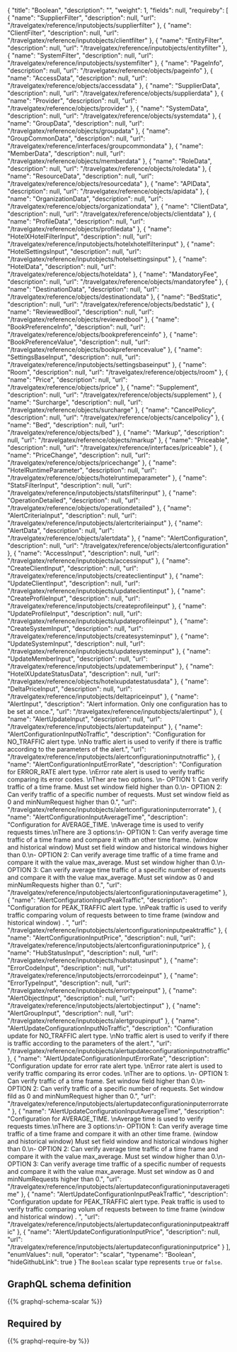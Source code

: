 {
  "title": "Boolean",
  "description": "",
  "weight": 1,
  "fields": null,
  "requireby": [
    {
      "name": "SupplierFilter",
      "description": null,
      "url": "/travelgatex/reference/inputobjects/supplierfilter"
    },
    {
      "name": "ClientFilter",
      "description": null,
      "url": "/travelgatex/reference/inputobjects/clientfilter"
    },
    {
      "name": "EntityFilter",
      "description": null,
      "url": "/travelgatex/reference/inputobjects/entityfilter"
    },
    {
      "name": "SystemFilter",
      "description": null,
      "url": "/travelgatex/reference/inputobjects/systemfilter"
    },
    {
      "name": "PageInfo",
      "description": null,
      "url": "/travelgatex/reference/objects/pageinfo"
    },
    {
      "name": "AccessData",
      "description": null,
      "url": "/travelgatex/reference/objects/accessdata"
    },
    {
      "name": "SupplierData",
      "description": null,
      "url": "/travelgatex/reference/objects/supplierdata"
    },
    {
      "name": "Provider",
      "description": null,
      "url": "/travelgatex/reference/objects/provider"
    },
    {
      "name": "SystemData",
      "description": null,
      "url": "/travelgatex/reference/objects/systemdata"
    },
    {
      "name": "GroupData",
      "description": null,
      "url": "/travelgatex/reference/objects/groupdata"
    },
    {
      "name": "GroupCommonData",
      "description": null,
      "url": "/travelgatex/reference/interfaces/groupcommondata"
    },
    {
      "name": "MemberData",
      "description": null,
      "url": "/travelgatex/reference/objects/memberdata"
    },
    {
      "name": "RoleData",
      "description": null,
      "url": "/travelgatex/reference/objects/roledata"
    },
    {
      "name": "ResourceData",
      "description": null,
      "url": "/travelgatex/reference/objects/resourcedata"
    },
    {
      "name": "APIData",
      "description": null,
      "url": "/travelgatex/reference/objects/apidata"
    },
    {
      "name": "OrganizationData",
      "description": null,
      "url": "/travelgatex/reference/objects/organizationdata"
    },
    {
      "name": "ClientData",
      "description": null,
      "url": "/travelgatex/reference/objects/clientdata"
    },
    {
      "name": "ProfileData",
      "description": null,
      "url": "/travelgatex/reference/objects/profiledata"
    },
    {
      "name": "HotelXHotelFilterInput",
      "description": null,
      "url": "/travelgatex/reference/inputobjects/hotelxhotelfilterinput"
    },
    {
      "name": "HotelSettingsInput",
      "description": null,
      "url": "/travelgatex/reference/inputobjects/hotelsettingsinput"
    },
    {
      "name": "HotelData",
      "description": null,
      "url": "/travelgatex/reference/objects/hoteldata"
    },
    {
      "name": "MandatoryFee",
      "description": null,
      "url": "/travelgatex/reference/objects/mandatoryfee"
    },
    {
      "name": "DestinationData",
      "description": null,
      "url": "/travelgatex/reference/objects/destinationdata"
    },
    {
      "name": "BedStatic",
      "description": null,
      "url": "/travelgatex/reference/objects/bedstatic"
    },
    {
      "name": "ReviewedBool",
      "description": null,
      "url": "/travelgatex/reference/objects/reviewedbool"
    },
    {
      "name": "BookPreferenceInfo",
      "description": null,
      "url": "/travelgatex/reference/objects/bookpreferenceinfo"
    },
    {
      "name": "BookPreferenceValue",
      "description": null,
      "url": "/travelgatex/reference/objects/bookpreferencevalue"
    },
    {
      "name": "SettingsBaseInput",
      "description": null,
      "url": "/travelgatex/reference/inputobjects/settingsbaseinput"
    },
    {
      "name": "Room",
      "description": null,
      "url": "/travelgatex/reference/objects/room"
    },
    {
      "name": "Price",
      "description": null,
      "url": "/travelgatex/reference/objects/price"
    },
    {
      "name": "Supplement",
      "description": null,
      "url": "/travelgatex/reference/objects/supplement"
    },
    {
      "name": "Surcharge",
      "description": null,
      "url": "/travelgatex/reference/objects/surcharge"
    },
    {
      "name": "CancelPolicy",
      "description": null,
      "url": "/travelgatex/reference/objects/cancelpolicy"
    },
    {
      "name": "Bed",
      "description": null,
      "url": "/travelgatex/reference/objects/bed"
    },
    {
      "name": "Markup",
      "description": null,
      "url": "/travelgatex/reference/objects/markup"
    },
    {
      "name": "Priceable",
      "description": null,
      "url": "/travelgatex/reference/interfaces/priceable"
    },
    {
      "name": "PriceChange",
      "description": null,
      "url": "/travelgatex/reference/objects/pricechange"
    },
    {
      "name": "HotelRuntimeParameter",
      "description": null,
      "url": "/travelgatex/reference/objects/hotelruntimeparameter"
    },
    {
      "name": "StatsFilterInput",
      "description": null,
      "url": "/travelgatex/reference/inputobjects/statsfilterinput"
    },
    {
      "name": "OperationDetailed",
      "description": null,
      "url": "/travelgatex/reference/objects/operationdetailed"
    },
    {
      "name": "AlertCriteriaInput",
      "description": null,
      "url": "/travelgatex/reference/inputobjects/alertcriteriainput"
    },
    {
      "name": "AlertData",
      "description": null,
      "url": "/travelgatex/reference/objects/alertdata"
    },
    {
      "name": "AlertConfiguration",
      "description": null,
      "url": "/travelgatex/reference/objects/alertconfiguration"
    },
    {
      "name": "AccessInput",
      "description": null,
      "url": "/travelgatex/reference/inputobjects/accessinput"
    },
    {
      "name": "CreateClientInput",
      "description": null,
      "url": "/travelgatex/reference/inputobjects/createclientinput"
    },
    {
      "name": "UpdateClientInput",
      "description": null,
      "url": "/travelgatex/reference/inputobjects/updateclientinput"
    },
    {
      "name": "CreateProfileInput",
      "description": null,
      "url": "/travelgatex/reference/inputobjects/createprofileinput"
    },
    {
      "name": "UpdateProfileInput",
      "description": null,
      "url": "/travelgatex/reference/inputobjects/updateprofileinput"
    },
    {
      "name": "CreateSystemInput",
      "description": null,
      "url": "/travelgatex/reference/inputobjects/createsysteminput"
    },
    {
      "name": "UpdateSystemInput",
      "description": null,
      "url": "/travelgatex/reference/inputobjects/updatesysteminput"
    },
    {
      "name": "UpdateMemberInput",
      "description": null,
      "url": "/travelgatex/reference/inputobjects/updatememberinput"
    },
    {
      "name": "HotelXUpdateStatusData",
      "description": null,
      "url": "/travelgatex/reference/objects/hotelxupdatestatusdata"
    },
    {
      "name": "DeltaPriceInput",
      "description": null,
      "url": "/travelgatex/reference/inputobjects/deltapriceinput"
    },
    {
      "name": "AlertInput",
      "description": "Alert information. Only one configuration has to be set at once.",
      "url": "/travelgatex/reference/inputobjects/alertinput"
    },
    {
      "name": "AlertUpdateInput",
      "description": null,
      "url": "/travelgatex/reference/inputobjects/alertupdateinput"
    },
    {
      "name": "AlertConfigurationInputNoTraffic",
      "description": "Configuration for NO_TRAFFIC alert type. \nNo traffic alert is used to verify if there is traffic according to the parameters of the alert.",
      "url": "/travelgatex/reference/inputobjects/alertconfigurationinputnotraffic"
    },
    {
      "name": "AlertConfigurationInputErrorRate",
      "description": "Configuration for ERROR_RATE alert type. \nError rate alert is used to verify traffic comparing its error codes. \nTher are two options. \n- OPTION 1: Can verify traffic of a time frame. Must set window field higher than 0.\n- OPTION 2: Can verify traffic of a specific number of requests. Must set window field as 0 and minNumRequest higher than 0.",
      "url": "/travelgatex/reference/inputobjects/alertconfigurationinputerrorrate"
    },
    {
      "name": "AlertConfigurationInputAverageTime",
      "description": "Configuration for AVERAGE_TIME. \nAverage time is used to verify requests times.\nThere are 3 options:\n- OPTION 1: Can verify average time traffic of a time frame and compare it with an other time frame. (window and historical window) Must set field window and historical windows higher than 0.\n- OPTION 2: Can verify average time traffic of a time frame and compare it with the value max_average. Must set window higher than 0.\n- OPTION 3: Can verify average time traffic of a specific number of requests and compare it with the value max_average. Must set window as 0 and minNumRequests higher than 0.",
      "url": "/travelgatex/reference/inputobjects/alertconfigurationinputaveragetime"
    },
    {
      "name": "AlertConfigurationInputPeakTraffic",
      "description": "Configuration for PEAK_TRAFFIC alert type. \nPeak traffic is used to verify traffic comparing volum of requests between to time frame (window and historical window) . ",
      "url": "/travelgatex/reference/inputobjects/alertconfigurationinputpeaktraffic"
    },
    {
      "name": "AlertConfigurationInputPrice",
      "description": null,
      "url": "/travelgatex/reference/inputobjects/alertconfigurationinputprice"
    },
    {
      "name": "HubStatusInput",
      "description": null,
      "url": "/travelgatex/reference/inputobjects/hubstatusinput"
    },
    {
      "name": "ErrorCodeInput",
      "description": null,
      "url": "/travelgatex/reference/inputobjects/errorcodeinput"
    },
    {
      "name": "ErrorTypeInput",
      "description": null,
      "url": "/travelgatex/reference/inputobjects/errortypeinput"
    },
    {
      "name": "AlertObjectInput",
      "description": null,
      "url": "/travelgatex/reference/inputobjects/alertobjectinput"
    },
    {
      "name": "AlertGroupInput",
      "description": null,
      "url": "/travelgatex/reference/inputobjects/alertgroupinput"
    },
    {
      "name": "AlertUpdateConfigurationInputNoTraffic",
      "description": "Confiuration update for NO_TRAFFIC alert type. \nNo traffic alert is used to verify if there is traffic according to the parameters of the alert.",
      "url": "/travelgatex/reference/inputobjects/alertupdateconfigurationinputnotraffic"
    },
    {
      "name": "AlertUpdateConfigurationInputErrorRate",
      "description": "Configuration update for error rate alert type. \nError rate alert is used to verify traffic comparing its error codes. \nTher are to options. \n- OPTION 1: Can verify traffic of a time frame. Set window field higher than 0.\n- OPTION 2: Can verify traffic of a specific number of requests. Set window fild as 0 and minNumRequest higher than 0.",
      "url": "/travelgatex/reference/inputobjects/alertupdateconfigurationinputerrorrate"
    },
    {
      "name": "AlertUpdateConfigurationInputAverageTime",
      "description": "Configuration for AVERAGE_TIME. \nAverage time is used to verify requests times.\nThere are 3 options:\n- OPTION 1: Can verify average time traffic of a time frame and compare it with an other time frame. (window and historical window) Must set field window and historical windows higher than 0.\n- OPTION 2: Can verify average time traffic of a time frame and compare it with the value max_average. Must set window higher than 0.\n- OPTION 3: Can verify average time traffic of a specific number of requests and compare it with the value max_average. Must set window as 0 and minNumRequests higher than 0.",
      "url": "/travelgatex/reference/inputobjects/alertupdateconfigurationinputaveragetime"
    },
    {
      "name": "AlertUpdateConfigurationInputPeakTraffic",
      "description": "Configuration update for PEAK_TRAFFIC alert type. Peak traffic is used to verify traffic comparing volum of requests between to time frame (window and historical window) . ",
      "url": "/travelgatex/reference/inputobjects/alertupdateconfigurationinputpeaktraffic"
    },
    {
      "name": "AlertUpdateConfigurationInputPrice",
      "description": null,
      "url": "/travelgatex/reference/inputobjects/alertupdateconfigurationinputprice"
    }
  ],
  "enumValues": null,
  "operator": "scalar",
  "typename": "Boolean",
  "hideGithubLink": true
}
The `Boolean` scalar type represents `true` or `false`.
## GraphQL schema definition

{{% graphql-schema-scalar %}}

## Required by

{{% graphql-require-by %}}
